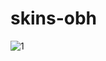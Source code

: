 # skins-obh

![1](https://user-images.githubusercontent.com/114641657/197842973-aec5ca21-5438-42ea-b307-34a0948b6ef4.png)
